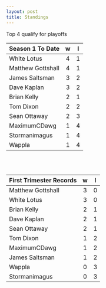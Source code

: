 ```yaml
---
layout: post
title: Standings
---
```



Top 4 qualify for playoffs

|  **Season 1 To Date** | **w**  | **l**  |
| --- |:---:|:---:|
| White Lotus  | 4 | 1 |
| Matthew Gottshall | 4 | 1 |
| James Saltsman | 3 | 2 |
| Dave Kaplan  | 3 | 2 |
| Brian Kelly | 2 | 1 |
| Tom Dixon  | 2 | 2 |
| Sean Ottaway | 2 | 3 |
| MaximumCDawg | 1 | 4 |
| Stormanimagus | 1 | 4 |
| Wappla | 1 | 4 |


<br /><br />

|  **First Trimester Records** | **w**  | **l**  |
| --- |:---:|:---:|
| Matthew Gottshall | 3 | 0 |
| White Lotus  | 3 | 0 |
| Brian Kelly | 2 | 1 |
| Dave Kaplan  | 2 | 1 |
| Sean Ottaway | 2 | 1 |
| Tom Dixon  | 1 | 2 |
| MaximumCDawg | 1 | 2 |
| James Saltsman | 1 | 2 |
| Wappla | 0 | 3 |
| Stormanimagus | 0 | 3 |


